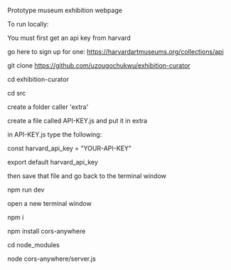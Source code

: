 Prototype museum exhibition webpage

To run locally:

You must first get an api key from harvard

go here to sign up for one: https://harvardartmuseums.org/collections/api

git clone https://github.com/uzougochukwu/exhibition-curator

cd exhibition-curator

cd src

create a folder caller 'extra'

create a file called API-KEY.js and put it in extra

in API-KEY.js type the following:

const harvard_api_key = "YOUR-API-KEY"

export default harvard_api_key

then save that file and go back to the terminal window

npm run dev

open a new terminal window

npm i

npm install cors-anywhere

cd node_modules

node cors-anywhere/server.js
